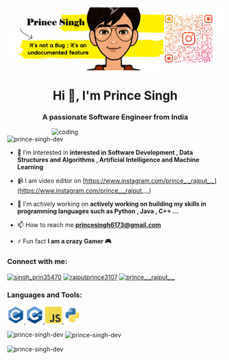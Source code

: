![logo](https://github.com/Prince-Singh-Dev/Prince-Singh-Dev/blob/main/Design%202.png)
<h1 align="center">Hi 👋, I'm Prince Singh</h1>
<h3 align="center">A passionate Software Engineer from India</h3>

<img align="right" alt="coding" width="400" src="https://gifdb.com/images/file/animated-programmer-guy-coding-790a0bs8e8thpisg.gif">

<p align="left"> <img src="https://komarev.com/ghpvc/?username=prince-singh-dev&label=Profile%20views&color=0e75b6&style=flat" alt="prince-singh-dev" /> </p>

- 🌱 I’m Interested in **interested in Software Development , Data Structures and Algorithms , Artificial Intelligence and Machine Learning**

- 📹 I am video editor on [https://www.instagram.com/prince_._rajput_._](https://www.instagram.com/prince_._rajput_._)

- 💬 I'm actively working on **actively working on building my skills in programming languages such as Python , Java , C++ ...**

- 📫 How to reach me **princesingh6173@gmail.com**

- ⚡ Fun fact **I am a crazy Gamer 🎮**

<h3 align="left">Connect with me:</h3>
<p align="left">
<a href="https://twitter.com/singh_prin35470" target="blank"><img align="center" src="https://raw.githubusercontent.com/rahuldkjain/github-profile-readme-generator/master/src/images/icons/Social/twitter.svg" alt="singh_prin35470" height="30" width="40" /></a>
<a href="https://fb.com/rajputprince3107" target="blank"><img align="center" src="https://raw.githubusercontent.com/rahuldkjain/github-profile-readme-generator/master/src/images/icons/Social/facebook.svg" alt="rajputprince3107" height="30" width="40" /></a>
<a href="https://instagram.com/prince_._rajput_._" target="blank"><img align="center" src="https://raw.githubusercontent.com/rahuldkjain/github-profile-readme-generator/master/src/images/icons/Social/instagram.svg" alt="prince_._rajput_._" height="30" width="40" /></a>
</p>

<h3 align="left">Languages and Tools:</h3>
<p align="left"> <a href="https://www.cprogramming.com/" target="_blank" rel="noreferrer"> <img src="https://raw.githubusercontent.com/devicons/devicon/master/icons/c/c-original.svg" alt="c" width="40" height="40"/> </a> <a href="https://www.w3schools.com/cpp/" target="_blank" rel="noreferrer"> <img src="https://raw.githubusercontent.com/devicons/devicon/master/icons/cplusplus/cplusplus-original.svg" alt="cplusplus" width="40" height="40"/> </a> <a href="https://developer.mozilla.org/en-US/docs/Web/JavaScript" target="_blank" rel="noreferrer"> <img src="https://raw.githubusercontent.com/devicons/devicon/master/icons/javascript/javascript-original.svg" alt="javascript" width="40" height="40"/> </a> <a href="https://www.python.org" target="_blank" rel="noreferrer"> <img src="https://raw.githubusercontent.com/devicons/devicon/master/icons/python/python-original.svg" alt="python" width="40" height="40"/> </a> </p>

<p><img align="left" src="https://github-readme-stats.vercel.app/api/top-langs?username=prince-singh-dev&show_icons=true&locale=en&layout=compact" alt="prince-singh-dev" /></p>

<p>&nbsp;<img align="center" src="https://github-readme-stats.vercel.app/api?username=prince-singh-dev&show_icons=true&locale=en" alt="prince-singh-dev" /></p>

<p><img align="center" src="https://github-readme-streak-stats.herokuapp.com/?user=prince-singh-dev&" alt="prince-singh-dev" /></p>
